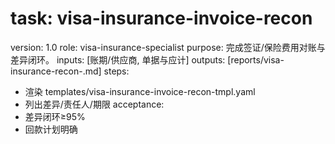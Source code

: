 # task: visa-insurance-invoice-recon

version: 1.0
role: visa-insurance-specialist
purpose: 完成签证/保险费用对账与差异闭环。
inputs: [账期/供应商, 单据与应计]
outputs: [reports/visa-insurance-recon-<period>.md]
steps:

- 渲染 templates/visa-insurance-invoice-recon-tmpl.yaml
- 列出差异/责任人/期限
  acceptance:
- 差异闭环≥95%
- 回款计划明确
